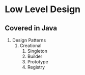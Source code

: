 # Low Level Design
## Covered in Java

1. Design Patterns
    1. Creational 
        1. Singleton
        2. Builder
        3. Prototype
        4. Registry